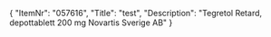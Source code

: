 {
  "ItemNr": "057616",
  "Title": "test",
  "Description": "Tegretol Retard, depottablett 200 mg Novartis Sverige AB"
}